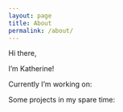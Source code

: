 ```yaml
---
layout: page
title: About
permalink: /about/
---
```


Hi there, 

I’m Katherine! 

Currently I’m working on: 

Some projects in my spare time: